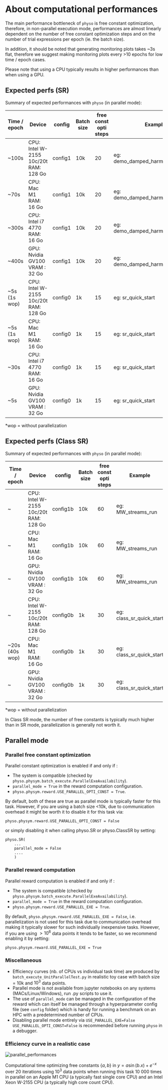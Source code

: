 # About computational performances

The main performance bottleneck of `physo` is free constant optimization, therefore, in non-parallel execution mode, performances are almost linearly dependent on the number of free constant optimization steps and on the number of trial expressions per epoch (ie. the batch size).

In addition, it should be noted that generating monitoring plots takes ~3s flat, therefore we suggest making monitoring plots every >10 epochs for low time / epoch cases.

Please note that using a CPU typically results in higher performances than when using a GPU.

## Expected perfs (SR)

Summary of expected performances with `physo` (in parallel mode):

| Time / epoch  | Device                                     | config   | Batch size | free const opti steps | Example                                | # free const |
|---------------|--------------------------------------------|----------|------------|-----------------------|----------------------------------------|--------------|
| ~100s         | CPU: Intel W-2155 10c/20t <br>RAM: 128 Go  | config1  | 10k        | 20                    | eg: demo_damped_harmonic_oscillator    | 3            |
| ~70s          | CPU: Mac M1 <br>RAM: 16 Go                 | config1  | 10k        | 20                    | eg: demo_damped_harmonic_oscillator    | 3            |
| ~300s         | CPU: Intel i7 4770 <br>RAM: 16 Go          | config1  | 10k        | 20                    | eg: demo_damped_harmonic_oscillator    | 3            |
| ~400s         | GPU: Nvidia GV100 <br>VRAM : 32 Go         | config1  | 10k        | 20                    | eg: demo_damped_harmonic_oscillator    | 3            |
| ~5s  (1s wop) | CPU: Intel W-2155 10c/20t <br>RAM: 128 Go  | config0  | 1k         | 15                    | eg: sr_quick_start                     | 2            |
| ~5s  (1s wop) | CPU: Mac M1 <br>RAM: 16 Go                 | config0  | 1k         | 15                    | eg: sr_quick_start                     | 2            |
| ~30s          | CPU: Intel i7 4770 <br>RAM: 16 Go          | config0  | 1k         | 15                    | eg: sr_quick_start                     | 2            |
| ~5s           | GPU: Nvidia GV100 <br>VRAM : 32 Go         | config0  | 1k         | 15                    | eg: sr_quick_start                     | 2            |

*wop = without parallelization

## Expected perfs (Class SR)

Summary of expected performances with `physo` (in parallel mode):

| Time / epoch   | Device                                     | config   | Batch size | free const opti steps | Example                  | # free const |
|----------------|--------------------------------------------|----------|------------|-----------------------|--------------------------|--------------|
| ~              | CPU: Intel W-2155 10c/20t <br>RAM: 128 Go  | config1b | 10k        | 60                    | eg: MW_streams_run       | 100          |
| ~              | CPU: Mac M1 <br>RAM: 16 Go                 | config1b | 10k        | 60                    | eg: MW_streams_run       | 100          |
| ~              | GPU: Nvidia GV100 <br>VRAM : 32 Go         | config1b | 10k        | 60                    | eg: MW_streams_run       | 100          |
| ~              | CPU: Intel W-2155 10c/20t <br>RAM: 128 Go  | config0b | 1k         | 30                    | eg: class_sr_quick_start | 10           |
| ~20s (40s wop) | CPU: Mac M1 <br>RAM: 16 Go                 | config0b | 1k         | 30                    | eg: class_sr_quick_start | 10           |
| ~              | GPU: Nvidia GV100 <br>VRAM : 32 Go         | config0b | 1k         | 30                    | eg: class_sr_quick_start | 10           |

*wop = without parallelization

In Class SR mode, the number of free constants is typically much higher than in SR mode, parallelization is generally not worth it.


## Parallel mode

### Parallel free constant optimization

Parallel constant optimization is enabled if and only if :
- The system is compatible (checked by `physo.physym.batch_execute.ParallelExeAvailability`).
- `parallel_mode = True` in the reward computation configuration.
- `physo.physym.reward.USE_PARALLEL_OPTI_CONST = True`.

By default, both of these are true as parallel mode is typically faster for this task.
However, if you are using a batch size <10k, due to communication overhead it might be worth it to disable it for this task via:
```
physo.physym.reward.USE_PARALLEL_OPTI_CONST = False
```
or simply disabling it when calling physo.SR or physo.ClassSR by setting:
```
physo.SR(
    ...
    parallel_mode = False
    ....
    )

```

### Parallel reward computation

Parallel reward computation is enabled if and only if :
- The system is compatible (checked by `physo.physym.batch_execute.ParallelExeAvailability`).
- `parallel_mode = True` in the reward computation configuration.
- `physo.physym.reward.USE_PARALLEL_EXE = True`.

By default, `physo.physym.reward.USE_PARALLEL_EXE = False`, i.e. parallelization is not used for this task due to communication overhead making it typically slower for such individually inexpensive tasks.
However, if you are using $>10^6$ data points it tends to be faster, so we recommend enabling it by setting:
```
physo.physym.reward.USE_PARALLEL_EXE = True
```

### Miscellaneous

- Efficiency curves (nb. of CPUs vs individual task time) are produced by `batch_execute_UnitParallelTest.py` in realistic toy case with batch size = 10k and $10^3$ data points.
- Parallel mode is not available from jupyter notebooks on any systems (MACs/Linux/Windows), run .py scripts to use it.
- The use of `parallel_mode` can be managed in the configuration of the reward which can itself be managed through a hyperparameter config file (see `config` folder) which is handy for running a benchmark on an HPC with a predetermined number of CPUs.
- Disabling parallel mode entirely via `USE_PARALLEL_EXE=False` `USE_PARALLEL_OPTI_CONST=False` is recommended before running `physo` in a debugger.

### Efficiency curve in a realistic case

![parallel_performances](https://raw.githubusercontent.com/WassimTenachi/PhySO/main/docs/assets/physo_parallel_efficiency_padded.png)

Computational time optimizing free constants $\{a, b \}$ in $y = a \sin (b.x) + e^{-x}$ over 20 iterations using $10^3$ data points when running this task $10\ 000$ times in parallel on an Apple M1 CPU (a typically fast single core CPU) and an Intel Xeon W-2155 CPU (a typically high core count CPU).

